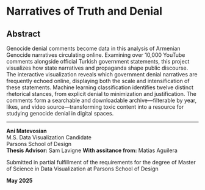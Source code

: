 # Narratives of Truth and Denial

## Abstract

Genocide denial comments become data in this analysis of Armenian Genocide narratives circulating online. Examining over 10,000 YouTube comments alongside official Turkish government statements, this project visualizes how state narratives and propaganda shape public discourse. The interactive visualization reveals which government denial narratives are frequently echoed online, displaying both the scale and intensification of these statements. Machine learning classification identifies twelve distinct rhetorical stances, from explicit denial to minimization and justification. The comments form a searchable and downloadable archive—filterable by year, likes, and video source—transforming toxic content into a resource for studying genocide denial in digital spaces.

---

**Ani Matevosian**  
M.S. Data Visualization Candidate  
Parsons School of Design  
**Thesis Advisor:** Sam Lavigne
**With assitance from:** Matias Aguilera

Submitted in partial fulfillment of the requirements for the degree of Master of Science in Data Visualization at Parsons School of Design

**May 2025**
